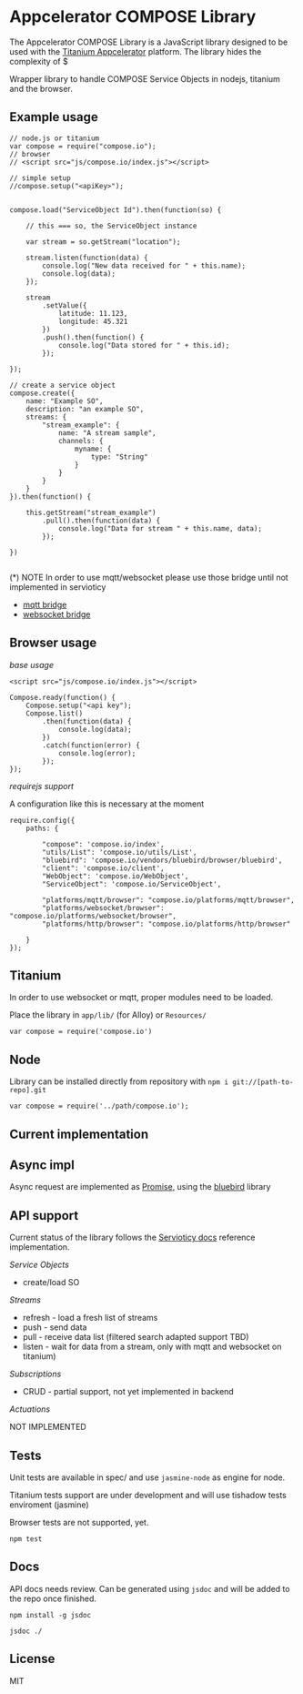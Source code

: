 Appcelerator COMPOSE Library
========

The Appcelerator COMPOSE Library is a JavaScript library designed to be used with the [Titanium Appcelerator] platform. The library hides the complexity of $

[Titanium Appcelerator]:http://www.appcelerator.com
[COMPOSE]:http://www.compose-project.eu
[REST API]:http://docs.servioticy.com/

Wrapper library to handle COMPOSE Service Objects in nodejs, titanium and the browser.

Example usage
--

```
// node.js or titanium
var compose = require("compose.io");
// browser
// <script src="js/compose.io/index.js"></script>

// simple setup
//compose.setup("<apiKey>");


compose.load("ServiceObject Id").then(function(so) {

    // this === so, the ServiceObject instance

    var stream = so.getStream("location");

    stream.listen(function(data) {
        console.log("New data received for " + this.name);
        console.log(data);
    });

    stream
        .setValue({
            latitude: 11.123,
            longitude: 45.321
        })
        .push().then(function() {
            console.log("Data stored for " + this.id);
        });

});

// create a service object
compose.create({
    name: "Example SO",
    description: "an example SO",
    streams: {
        "stream_example": {
            name: "A stream sample",
            channels: {
                myname: {
                    type: "String"
                }
            }
        }
    }
}).then(function() {

    this.getStream("stream_example")
        .pull().then(function(data) {
            console.log("Data for stream " + this.name, data);
        });

})


```

(*) NOTE In order to use mqtt/websocket please use those bridge until not implemented in servioticy

* [mqtt bridge](https://gist.github.com/muka/78d91529473f293b9df9)
* [websocket bridge](https://gist.github.com/muka/dba612c1fe33102f32ac)


Browser usage
--

*base usage*

`<script src="js/compose.io/index.js"></script>`

```
Compose.ready(function() {
    Compose.setup("<api key");
    Compose.list()
        .then(function(data) {
            console.log(data);
        })
        .catch(function(error) {
            console.log(error);
        });
});
```

*requirejs support*

A configuration like this is necessary at the moment

```
require.config({
    paths: {

        "compose": 'compose.io/index',
        "utils/List": 'compose.io/utils/List',
        "bluebird": 'compose.io/vendors/bluebird/browser/bluebird',
        "client": 'compose.io/client',
        "WebObject": 'compose.io/WebObject',
        "ServiceObject": 'compose.io/ServiceObject',

        "platforms/mqtt/browser": "compose.io/platforms/mqtt/browser",
        "platforms/websocket/browser": "compose.io/platforms/websocket/browser",
        "platforms/http/browser": "compose.io/platforms/http/browser"

    }
});
```

Titanium
---

In order to use websocket or mqtt, proper modules need to be loaded.

Place the library in `app/lib/` (for Alloy) or `Resources/`

`var compose = require('compose.io')`


Node
---

Library can be installed directly from repository with `npm i git://[path-to-repo].git`

`var compose = require('../path/compose.io');`


Current implementation
--

Async impl
--

Async request are implemented as [Promise](http://promises-aplus.github.io/promises-spec/), using the [bluebird](https://github.com/petkaantonov/bluebird) library


API support
---

Current status of the library follows the [Servioticy docs](http://docs.servioticy.com) reference implementation.

*Service Objects*

* create/load SO

*Streams*

* refresh - load a fresh list of streams
* push - send data
* pull - receive data list (filtered search adapted support TBD)
* listen - wait for data from a stream, only with mqtt and websocket on titanium)

*Subscriptions*

* CRUD - partial support, not yet implemented in backend


*Actuations*

NOT IMPLEMENTED



Tests
--

Unit tests are available in spec/ and use `jasmine-node` as engine for node.

Titanium tests support are under development and will use tishadow tests enviroment (jasmine)

Browser tests are not supported, yet.

`npm test`

Docs
--

API docs needs review. Can be generated using `jsdoc` and will be added to the repo once finished.

`npm install -g jsdoc`

`jsdoc ./`

License
--
MIT
